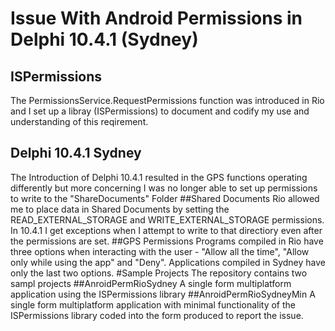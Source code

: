 # Issue With Android Permissions in Delphi 10.4.1 (Sydney)
## ISPermissions
The PermissionsService.RequestPermissions function was introduced in Rio and I set up a libray (ISPermissions) to document and codify my use and understanding of this reqirement.
## Delphi 10.4.1 Sydney
The Introduction of Delphi 10.4.1 resulted in the GPS functions operating differently but more concerning I was no longer able to set up permissions to write to the "ShareDocuments" Folder
##Shared Documents
Rio allowed me to place data in Shared Documents by setting the READ_EXTERNAL_STORAGE and WRITE_EXTERNAL_STORAGE permissions. In 10.4.1 I get exceptions when I attempt to write to that directiory even after the permissions are set.
##GPS Permissions
Programs compiled in Rio have three options when interacting with the user - "Allow all the time", "Allow only while using the app" and "Deny". Applications compiled in Sydney have only the last two options.
#Sample Projects
The repository contains two sampl projects
##AnroidPermRioSydney
A single form multiplatform application using the ISPermissions library
##AnroidPermRioSydneyMin
A single form multiplatform application with minimal functionality of the ISPermissions library coded into the form produced to report the issue.


